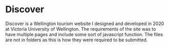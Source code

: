 # Discover
Discover is a Wellington tourism website I designed and developed in 2020 at Victoria University of Wellington.
The requirements of the site was to have multiple pages and include some sort of javascript function. The files are not in folders as this is how they were required to be submitted.
